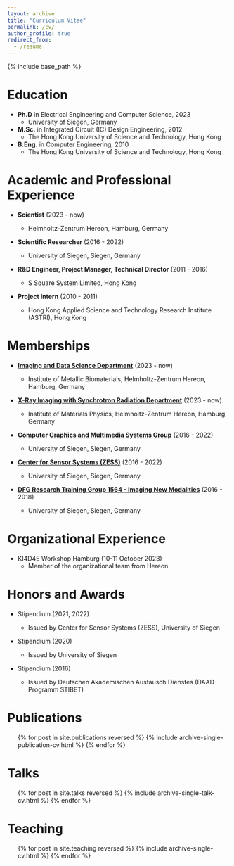 ```yaml
---
layout: archive
title: "Curriculum Vitae"
permalink: /cv/
author_profile: true
redirect_from:
  - /resume
---
```


{% include base_path %}

Education
======
* **Ph.D** in Electrical Engineering and Computer Science, 2023
  * University of Siegen, Germany
* **M.Sc.** in Integrated Circuit (IC) Design Engineering, 2012
  * The Hong Kong University of Science and Technology, Hong Kong
* **B.Eng.** in Computer Engineering, 2010
  * The Hong Kong University of Science and Technology, Hong Kong

Academic and Professional Experience
======
* **Scientist** (2023 - now)
  * Helmholtz-Zentrum Hereon, Hamburg, Germany

* **Scientific Researcher** (2016 - 2022)
  * University of Siegen, Siegen, Germany

* **R&D Engineer, Project Manager, Technical Director** (2011 - 2016)
  * S Square System Limited, Hong Kong

* **Project Intern** (2010 - 2011)
  * Hong Kong Applied Science and Technology Research Institute (ASTRI), Hong Kong

Memberships
======
* **[Imaging and Data Science Department](https://www.hereon.de/institutes/metallic_biomaterials/imaging_and_data_science/index.php.en)** (2023 - now)
  * Institute of Metallic Biomaterials, Helmholtz-Zentrum Hereon, Hamburg, Germany

* **[X-Ray Imaging with Synchrotron Radiation Department](https://www.hereon.de/institutes/materials_physics/team/index.php.en)** (2023 - now)
  * Institute of Materials Physics, Helmholtz-Zentrum Hereon, Hamburg, Germany

* **[Computer Graphics and Multimedia Systems Group](https://www.cg.informatik.uni-siegen.de/en)** (2016 - 2022)
  * University of Siegen, Siegen, Germany
  
* **[Center for Sensor Systems (ZESS)](https://www.uni-siegen.de/zess/index.html.en?lang=en)** (2016 - 2022)
  * University of Siegen, Siegen, Germany

* **[DFG Research Training Group 1564 - Imaging New Modalities](http://www.grk1564.uni-siegen.de/en)** (2016 - 2018)
  * University of Siegen, Siegen, Germany

Organizational Experience
======
* KI4D4E Workshop Hamburg (10-11 October 2023)
  * Member of the organizational team from Hereon
  
Honors and Awards
======
* Stipendium (2021, 2022)
  * Issued by Center for Sensor Systems (ZESS), University of Siegen

* Stipendium (2020)
  * Issued by University of Siegen

* Stipendium (2016)
  * Issued by Deutschen Akademischen Austausch Dienstes (DAAD-Programm STIBET)

Publications
======
  <ul>{% for post in site.publications reversed %}
    {% include archive-single-publication-cv.html %}
  {% endfor %}</ul>
  
Talks
======
  <ul>{% for post in site.talks reversed %}
    {% include archive-single-talk-cv.html  %}
  {% endfor %}</ul>
  
Teaching
======
  <ul>{% for post in site.teaching reversed %}
    {% include archive-single-cv.html %}
  {% endfor %}</ul>
  
